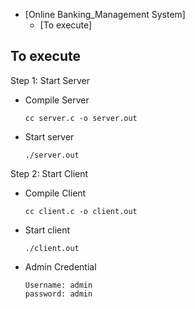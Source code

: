 - [Online Banking_Management System]
  - [To execute]

## To execute
Step 1: Start Server
- Compile Server
    ```
    cc server.c -o server.out
    ```
- Start server
    ```
    ./server.out
    ```
Step 2: Start Client
- Compile Client
    ```
    cc client.c -o client.out
    ```
- Start client
    ```
    ./client.out
    ```
- Admin Credential
    ```
    Username: admin
    password: admin
    ```
